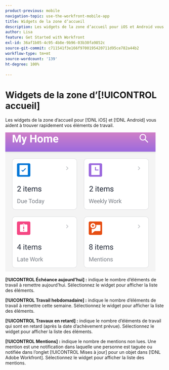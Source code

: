 ```yaml
---
product-previous: mobile
navigation-topic: use-the-workfront-mobile-app
title: Widgets de la zone d’accueil
description: Les widgets de la zone d’accueil pour iOS et Android vous aident à trouver rapidement vos éléments de travail.
author: Lisa
feature: Get Started with Workfront
exl-id: 36af1b05-4c95-4b8e-9b96-03b30fa9852c
source-git-commit: c711541f3e166f9700195420711d95ce782a44b2
workflow-type: tm+mt
source-wordcount: '139'
ht-degree: 100%

---
```


# Widgets de la zone d’[!UICONTROL accueil]

Les widgets de la zone d’accueil pour [!DNL iOS] et [!DNL Android] vous aident à trouver rapidement vos éléments de travail.

![Widgets de la zone d’accueil](assets/mobile-home-area-widgets.png)

**[!UICONTROL Échéance aujourd’hui] :** indique le nombre d’éléments de travail à remettre aujourd’hui. Sélectionnez le widget pour afficher la liste des éléments.

**[!UICONTROL Travail hebdomadaire] :** indique le nombre d’éléments de travail à remettre cette semaine. Sélectionnez le widget pour afficher la liste des éléments.

**[!UICONTROL Travaux en retard] :** indique le nombre d’éléments de travail qui sont en retard (après la date d’achèvement prévue). Sélectionnez le widget pour afficher la liste des éléments.

**[!UICONTROL Mentions] :** indique le nombre de mentions non lues. Une mention est une notification dans laquelle une personne est taguée ou notifiée dans l’onglet [!UICONTROL Mises à jour] pour un objet dans [!DNL Adobe Workfront]. Sélectionnez le widget pour afficher la liste des mentions.
